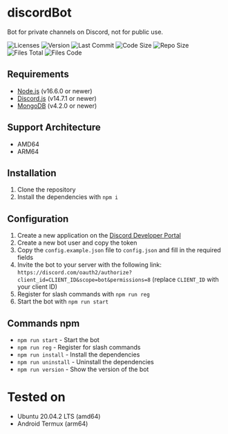 # discordBot

Bot for private channels on Discord, not for public use.

![Licenses](https://img.shields.io/github/license/ElaXan/discordBot) ![Version](https://img.shields.io/github/package-json/v/ElaXan/discordBot) ![Last Commit](https://img.shields.io/github/last-commit/ElaXan/discordBot) ![Code Size](https://img.shields.io/github/languages/code-size/ElaXan/discordBot) ![Repo Size](https://img.shields.io/github/repo-size/ElaXan/discordBot) ![Files Total](https://img.shields.io/github/directory-file-count/ElaXan/discordBot) ![Files Code](https://img.shields.io/github/languages/count/ElaXan/discordBot)

## Requirements

-   [Node.js](https://nodejs.org/en/) (v16.6.0 or newer)
-   [Discord.js](https://discord.js.org/#/) (v14.7.1 or newer)
-   [MongoDB](https://www.mongodb.com/) (v4.2.0 or newer)

## Support Architecture

-   AMD64
-   ARM64

## Installation

1.  Clone the repository
2.  Install the dependencies with `npm i`

## Configuration

1.  Create a new application on the [Discord Developer Portal](https://discord.com/developers/applications)
2.  Create a new bot user and copy the token
3.  Copy the `config.example.json` file to `config.json` and fill in the required fields
4.  Invite the bot to your server with the following link: `https://discord.com/oauth2/authorize?client_id=CLIENT_ID&scope=bot&permissions=8` (replace `CLIENT_ID` with your client ID)
5.  Register for slash commands with `npm run reg`
6.  Start the bot with `npm run start`

## Commands npm

-   `npm run start` - Start the bot
-   `npm run reg` - Register for slash commands
-   `npm run install` - Install the dependencies
-   `npm run uninstall` - Uninstall the dependencies
-   `npm run version` - Show the version of the bot

# Tested on

-   Ubuntu 20.04.2 LTS (amd64)
-   Android Termux (arm64)
